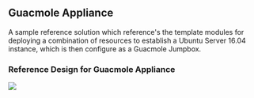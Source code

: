 ## Guacmole Appliance

A sample reference solution which reference's the template modules for deploying a combination of resources to establish a Ubuntu Server 16.04 instance, which is then configure as a Guacmole Jumpbox.

### Reference Design for Guacmole Appliance

<a href="https://portal.azure.com/#create/Microsoft.Template/uri/https%3A%2F%2Fraw.githubusercontent.com%2FDamianFlynn%2Farm%2Fmaster%2FReference%2FGuacmole%2Frefguacamole.json" target="_blank">

  <img src="http://azuredeploy.net/deploybutton.png"/>
</a>